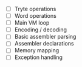 - [ ] Tryte operations
- [ ] Word operations
- [ ] Main VM loop
- [ ] Encoding / decoding
- [ ] Basic assembler parsing
- [ ] Assembler declarations
- [ ] Memory mapping
- [ ] Exception handling
